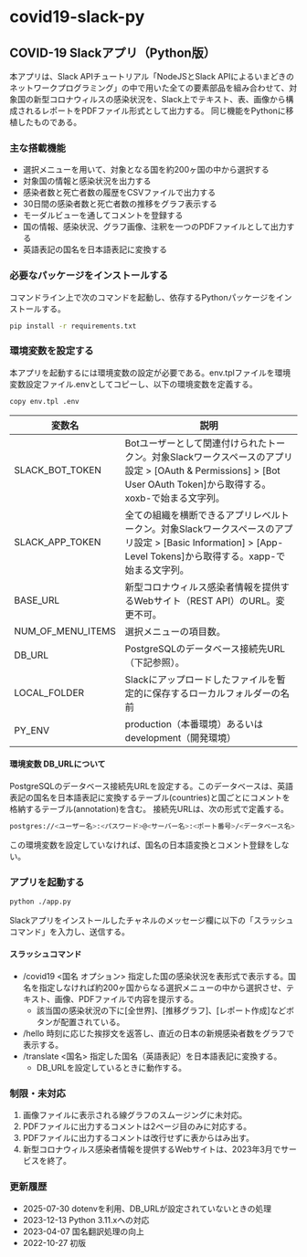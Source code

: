 # covid19-slack-py

## COVID-19 Slackアプリ（Python版）

本アプリは、Slack APIチュートリアル「NodeJSとSlack APIによるいまどきのネットワークプログラミング」の中で用いた全ての要素部品を組み合わせて、対象国の新型コロナウィルスの感染状況を、Slack上でテキスト、表、画像から構成されるレポートをPDFファイル形式として出力する。
同じ機能をPythonに移植したものである。

### 主な搭載機能

- 選択メニューを用いて、対象となる国を約200ヶ国の中から選択する
- 対象国の情報と感染状況を出力する
- 感染者数と死亡者数の履歴をCSVファイルで出力する
- 30日間の感染者数と死亡者数の推移をグラフ表示する
- モーダルビューを通してコメントを登録する
- 国の情報、感染状況、グラフ画像、注釈を一つのPDFファイルとして出力する
- 英語表記の国名を日本語表記に変換する

### 必要なパッケージをインストールする

コマンドライン上で次のコマンドを起動し、依存するPythonパッケージをインストールする。

```bash
pip install -r requirements.txt
```

### 環境変数を設定する

本アプリを起動するには環境変数の設定が必要である。env.tplファイルを環境変数設定ファイル.envとしてコピーし、以下の環境変数を定義する。

```bash
copy env.tpl .env
```

|  変数名  |  説明  |
| ---- | ---- |
| SLACK_BOT_TOKEN | Botユーザーとして関連付けられたトークン。対象Slackワークスペースのアプリ設定 > [OAuth & Permissions] > [Bot User OAuth Token]から取得する。xoxb-で始まる文字列。 |
| SLACK_APP_TOKEN | 全ての組織を横断できるアプリレベルトークン。対象Slackワークスペースのアプリ設定 > [Basic Information] > [App-Level Tokens]から取得する。xapp-で始まる文字列。 |
| BASE_URL | 新型コロナウィルス感染者情報を提供するWebサイト（REST API）のURL。変更不可。 |
| NUM_OF_MENU_ITEMS  | 選択メニューの項目数。 |
| DB_URL | PostgreSQLのデータベース接続先URL（下記参照）。 |
| LOCAL_FOLDER | Slackにアップロードしたファイルを暫定的に保存するローカルフォルダーの名前 |
| PY_ENV | production（本番環境）あるいはdevelopment（開発環境） |

#### 環境変数 DB_URLについて

PostgreSQLのデータベース接続先URLを設定する。このデータベースは、英語表記の国名を日本語表記に変換するテーブル(countries)と国ごとにコメントを格納するテーブル(annotation)を含む。
接続先URLは、次の形式で定義する。

```bash
postgres://<ユーザー名>:<パスワード>@<サーバー名>:<ポート番号>/<データベース名>
```

この環境変数を設定していなければ、国名の日本語変換とコメント登録をしない。

### アプリを起動する

```bash
python ./app.py
```

Slackアプリをインストールしたチャネルのメッセージ欄に以下の「スラッシュコマンド」を入力し、送信する。

#### スラッシュコマンド

- /covid19 <国名 オプション>
  指定した国の感染状況を表形式で表示する。国名を指定しなければ約200ヶ国からなる選択メニューの中から選択させ、テキスト、画像、PDFファイルで内容を提示する。
  - 該当国の感染状況の下に[全世界]、[推移グラフ]、[レポート作成]などボタンが配置されている。
- /hello
  時刻に応じた挨拶文を返答し、直近の日本の新規感染者数をグラフで表示する。
- /translate <国名>
  指定した国名（英語表記）を日本語表記に変換する。
  - DB_URLを設定しているときに動作する。

### 制限・未対応

1. 画像ファイルに表示される線グラフのスムージングに未対応。
1. PDFファイルに出力するコメントは2ページ目のみに対応する。
1. PDFファイルに出力するコメントは改行せずに表からはみ出す。
1. 新型コロナウィルス感染者情報を提供するWebサイトは、2023年3月でサービスを終了。

### 更新履歴

- 2025-07-30 dotenvを利用、DB_URLが設定されていないときの処理
- 2023-12-13 Python 3.11.xへの対応
- 2023-04-07 国名翻訳処理の向上
- 2022-10-27 初版
